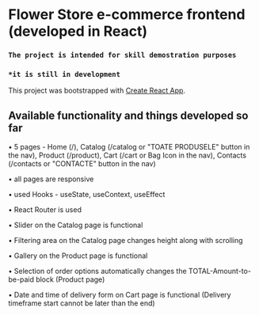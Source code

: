 # Flower Store e-commerce frontend (developed in React)

### `The project is intended for skill demostration purposes`

### `*it is still in development`

This project was bootstrapped with [Create React App](https://github.com/facebook/create-react-app).

## Available functionality and things developed so far

• 5 pages - Home (/), Catalog (/catalog or "TOATE PRODUSELE" button in the nav),
Product (/product), Cart (/cart or Bag Icon in the nav), Contacts (/contacts or "CONTACTE" button in the nav)

• all pages are responsive

• used Hooks - useState, useContext, useEffect

• React Router is used

• Slider on the Catalog page is functional

• Filtering area on the Catalog page changes height along with scrolling

• Gallery on the Product page is functional

• Selection of order options automatically changes the TOTAL-Amount-to-be-paid block (Product page)

• Date and time of delivery form on Cart page is functional (Delivery timeframe start cannot be later than the end)
